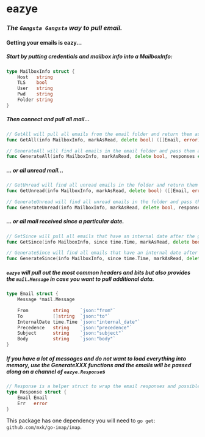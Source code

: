 eazye
======
### _The `Gangsta Gangsta` way to pull email._

#### Getting your emails is eazy...

##### Start by putting credentials and mailbox info into a MailboxInfo:
```go
type MailboxInfo struct {
    Host   string
    TLS    bool
    User   string
    Pwd    string
    Folder string
}
```

##### Then connect and pull all mail...
```go
// GetAll will pull all emails from the email folder and return them as a list.
func GetAll(info MailboxInfo, markAsRead, delete bool) ([]Email, error)
```

```go
// GenerateAll will find all emails in the email folder and pass them along to the responses channel.
func GenerateAll(info MailboxInfo, markAsRead, delete bool, responses chan Response)
```

##### ... or all unread mail...
```go
// GetUnread will find all unread emails in the folder and return them as a list.
func GetUnread(info MailboxInfo, markAsRead, delete bool) ([]Email, error)
```

```go
// GenerateUnread will find all unread emails in the folder and pass them along to the responses channel.
func GenerateUnread(info MailboxInfo, markAsRead, delete bool, responses chan Response)
```


#####  ... or all mail received since a particular date.
```go
// GetSince will pull all emails that have an internal date after the given time.
func GetSince(info MailboxInfo, since time.Time, markAsRead, delete bool)
```

```go
// GenerateSince will find all emails that have an internal date after the given time and pass them along to the responses channel.
func GenerateSince(info MailboxInfo, since time.Time, markAsRead, delete bool, responses chan Response)
```

##### `eazye` will pull out the most common headers and bits but also provides the `mail.Message` in case you want to pull additional data.

```go
type Email struct {
    Message *mail.Message

    From         string    `json:"from"`
    To           []string  `json:"to"`
    InternalDate time.Time `json:"internal_date"`
    Precedence   string    `json:"precedence"`
    Subject      string    `json:"subject"`
    Body         string    `json:"body"`
}
```

##### If you have a lot of messages and do not want to load everything into memory, use the GenerateXXX functions and the emails will be passed along on a channel of `eazye.Response`s
```go
// Response is a helper struct to wrap the email responses and possible errors.
type Response struct {
    Email Email
    Err   error
}
```

This package has one dependency you will need to `go get`: `github.com/mxk/go-imap/imap`.

